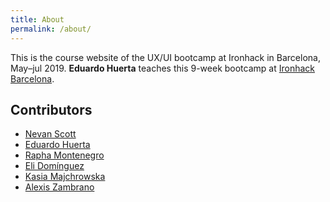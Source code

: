 ```yaml
---
title: About
permalink: /about/
---
```


This is the course website of the UX/UI bootcamp at Ironhack in Barcelona, May–jul 2019. **Eduardo Huerta** teaches this 9-week bootcamp at [Ironhack Barcelona](http://www.ironhack.com/en/locations/barcelona).


Contributors
------------

- [Nevan Scott](http://nevanscott.com/)
- [Eduardo Huerta](https://www.linkedin.com/in/eduardohuerta01/)
- [Rapha Montenegro](https://github.com/raphamontenegro)
- [Eli Domínguez](https://elidominguez.com)
- [Kasia Majchrowska](https://www.linkedin.com/in/kasiamajchrowska/)
- [Alexis Zambrano](www.linkedin.com/in/alexiszambranogarcia)
